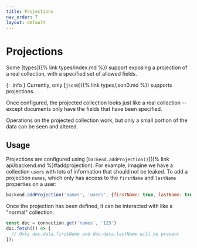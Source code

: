 ```yaml
---
title: Projections
nav_order: 7
layout: default
---
```


# Projections

Some [types]({% link types/index.md %}) support exposing a projection of a real collection, with a specified set of allowed fields.

{: .info }
Currently, only [`json0`]({% link types/json0.md %}) supports projections.

Once configured, the projected collection looks just like a real collection -- except documents only have the fields that have been specified.

Operations on the projected collection work, but only a small portion of the data can be seen and altered.

## Usage

Projections are configured using [`backend.addProjection()`]({% link api/backend.md %}#addprojection). For example, imagine we have a collection `users` with lots of information that should not be leaked. To add a projection `names`, which only has access to the `firstName` and `lastName` properties on a user:

```js
backend.addProjection('names', 'users', {firstName: true, lastName: true})
```

Once the projection has been defined, it can be interacted with like a "normal" collection:

```js
const doc = connection.get('names', '123')
doc.fetch(() => {
  // Only doc.data.firstName and doc.data.lastName will be present
});
```

